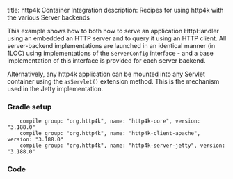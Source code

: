 title: http4k Container Integration
description: Recipes for using http4k with the various Server backends

This example shows how to both how to serve an application HttpHandler using an embedded an HTTP server and to query it using an HTTP client. All server-backend implementations are launched in an identical manner (in 1LOC) using implementations of the `ServerConfig` interface - and a base implementation of this interface is provided for each server backend.

Alternatively, any http4k application can be mounted into any Servlet container using the `asServlet()` extension method. This is the mechanism used in the Jetty implementation.

### Gradle setup
```
    compile group: "org.http4k", name: "http4k-core", version: "3.188.0"
    compile group: "org.http4k", name: "http4k-client-apache", version: "3.188.0"
    compile group: "org.http4k", name: "http4k-server-jetty", version: "3.188.0"
```

### Code [<img class="octocat"/>](https://github.com/http4k/http4k/blob/master/src/docs/cookbook/container_integration/example.kt)
<script src="https://gist-it.appspot.com/https://github.com/http4k/http4k/blob/master/src/docs/cookbook/container_integration/example.kt"></script>

